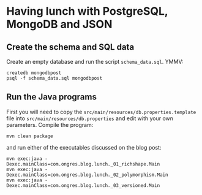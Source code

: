 # Having lunch with PostgreSQL, MongoDB and JSON

## Create the schema and SQL data

Create an empty database and run the script `schema_data.sql`. YMMV:

```
createdb mongodbpost
psql -f schema_data.sql mongodbpost
```

## Run the Java programs

First you will need to copy the `src/main/resources/db.properties.template` file into `src/main/resources/db.properties` and edit with your own parameters. Compile the program:

```
mvn clean package
```

and run either of the executables discussed on the blog post:

```
mvn exec:java -Dexec.mainClass=com.ongres.blog.lunch._01_richshape.Main
mvn exec:java -Dexec.mainClass=com.ongres.blog.lunch._02_polymorphism.Main
mvn exec:java -Dexec.mainClass=com.ongres.blog.lunch._03_versioned.Main
```

